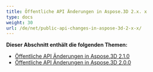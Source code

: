 ```yaml
---
title: Öffentliche API Änderungen in Aspose.3D 2.x. x
type: docs
weight: 30
url: /de/net/public-api-changes-in-aspose-3d-2-x-x/
---
```

**Dieser Abschnitt enthält die folgenden Themen:**
- [Öffentliche API Änderungen in Aspose.3D 2.1.0](/3d/de/net/public-api-changes-in-aspose-3d-2-1-0-html/)
- [Öffentliche API Änderungen in Aspose.3D 2.0.0](/3d/de/net/public-api-changes-in-aspose-3d-2-0-0-html/)
